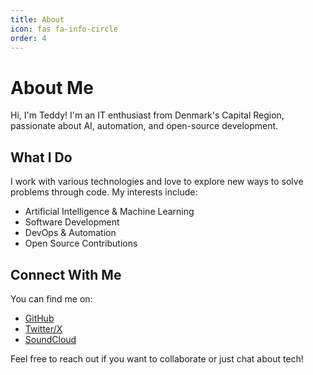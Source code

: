 ```yaml
---
title: About
icon: fas fa-info-circle
order: 4
---
```


# About Me

Hi, I'm Teddy! I'm an IT enthusiast from Denmark's Capital Region, passionate about AI, automation, and open-source development.

## What I Do

I work with various technologies and love to explore new ways to solve problems through code. My interests include:

- Artificial Intelligence & Machine Learning
- Software Development
- DevOps & Automation
- Open Source Contributions

## Connect With Me

You can find me on:

- [GitHub](https://github.com/asbjborg)
- [Twitter/X](https://x.com/asbjborg)
- [SoundCloud](https://soundcloud.com/asbjborg)

Feel free to reach out if you want to collaborate or just chat about tech!
